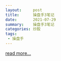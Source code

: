 ```yaml
---
layout:     post
title:      操盘手3笔记
date:       2021-07-29
summary:    操盘手3笔记
categories: 炒股
tags:
 - 操盘手
---
```


<a target="_blank" href="https://github.com/3xp10it/books/blob/master/%E6%93%8D%E7%9B%98%E6%89%8B3%20%E4%B8%80%E5%BF%B5%E5%A4%A9%E5%A0%82.pdf">read more...</a>
